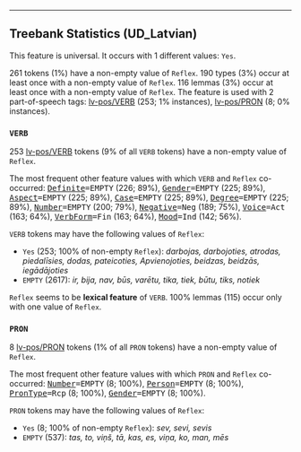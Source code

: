 

--------------------------------------------------------------------------------

## Treebank Statistics (UD_Latvian)

This feature is universal.
It occurs with 1 different values: `Yes`.

261 tokens (1%) have a non-empty value of `Reflex`.
190 types (3%) occur at least once with a non-empty value of `Reflex`.
116 lemmas (3%) occur at least once with a non-empty value of `Reflex`.
The feature is used with 2 part-of-speech tags: [lv-pos/VERB]() (253; 1% instances), [lv-pos/PRON]() (8; 0% instances).

### `VERB`

253 [lv-pos/VERB]() tokens (9% of all `VERB` tokens) have a non-empty value of `Reflex`.

The most frequent other feature values with which `VERB` and `Reflex` co-occurred: <tt><a href="Definite.html">Definite</a>=EMPTY</tt> (226; 89%), <tt><a href="Gender.html">Gender</a>=EMPTY</tt> (225; 89%), <tt><a href="Aspect.html">Aspect</a>=EMPTY</tt> (225; 89%), <tt><a href="Case.html">Case</a>=EMPTY</tt> (225; 89%), <tt><a href="Degree.html">Degree</a>=EMPTY</tt> (225; 89%), <tt><a href="Number.html">Number</a>=EMPTY</tt> (200; 79%), <tt><a href="Negative.html">Negative</a>=Neg</tt> (189; 75%), <tt><a href="Voice.html">Voice</a>=Act</tt> (163; 64%), <tt><a href="VerbForm.html">VerbForm</a>=Fin</tt> (163; 64%), <tt><a href="Mood.html">Mood</a>=Ind</tt> (142; 56%).

`VERB` tokens may have the following values of `Reflex`:

* `Yes` (253; 100% of non-empty `Reflex`): <em>darbojas, darbojoties, atrodas, piedalīsies, dodas, pateicoties, Apvienojoties, beidzas, beidzās, iegādājoties</em>
* `EMPTY` (2617): <em>ir, bija, nav, būs, varētu, tika, tiek, būtu, tiks, notiek</em>

`Reflex` seems to be **lexical feature** of `VERB`. 100% lemmas (115) occur only with one value of `Reflex`.

### `PRON`

8 [lv-pos/PRON]() tokens (1% of all `PRON` tokens) have a non-empty value of `Reflex`.

The most frequent other feature values with which `PRON` and `Reflex` co-occurred: <tt><a href="Number.html">Number</a>=EMPTY</tt> (8; 100%), <tt><a href="Person.html">Person</a>=EMPTY</tt> (8; 100%), <tt><a href="PronType.html">PronType</a>=Rcp</tt> (8; 100%), <tt><a href="Gender.html">Gender</a>=EMPTY</tt> (8; 100%).

`PRON` tokens may have the following values of `Reflex`:

* `Yes` (8; 100% of non-empty `Reflex`): <em>sev, sevi, sevis</em>
* `EMPTY` (537): <em>tas, to, viņš, tā, kas, es, viņa, ko, man, mēs</em>

